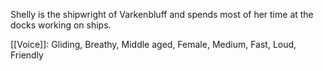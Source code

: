 Shelly is the shipwright of Varkenbluff and spends most of her time at the docks working on ships.

[[Voice]]: Gliding, Breathy, Middle aged, Female, Medium, Fast, Loud, Friendly